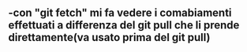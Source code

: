 ## -con "git fetch" mi fa vedere i comabiamenti effettuati a differenza del git pull che li prende direttamente(va usato prima del git pull)